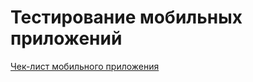 # Тестирование мобильных приложений

[Чек-лист мобильного приложения](https://docs.google.com/spreadsheets/d/18niVsFGjhX7QTA62LT8xevKNRj8G2gBpwQEaWev-5ts/edit?usp=sharing)
